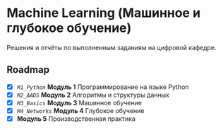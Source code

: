# Machine Learning (Машинное и глубокое обучение)

Решения и отчёты по выполненным заданиям на цифровой кафедре.

## Roadmap

- [x] _`M1_Python`_ **Модуль 1** Программирование на языке Python
- [x] _`M2_AADS`_ **Модуль 2** Алгоритмы и структуры данных
- [x] _`M3_Basics`_ **Модуль 3** Машинное обучение
- [x] _`M4_Networks`_ **Модуль 4** Глубокое обучение
- [x] **Модуль 5** Производственная практика